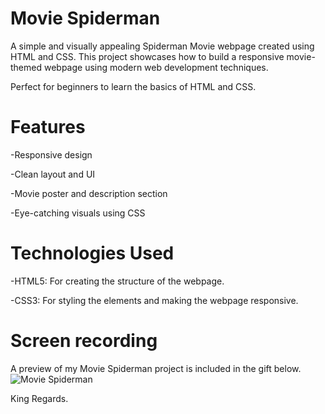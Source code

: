 # Movie Spiderman


A simple and visually appealing Spiderman Movie webpage created using HTML and CSS. This project showcases how to build a responsive movie-themed webpage using modern web development techniques. 

Perfect for beginners to learn the basics of HTML and CSS.

# Features


-Responsive design

-Clean layout and UI

-Movie poster and description section

-Eye-catching visuals using CSS

# Technologies Used


-HTML5: For creating the structure of the webpage.

-CSS3: For styling the elements and making the webpage responsive.

# Screen recording


A preview of my Movie Spiderman project is included in the gift below.
![Movie Spiderman](https://github.com/user-attachments/assets/6bd839c8-b0d0-422c-86fa-f1fed297115b)

King Regards.
